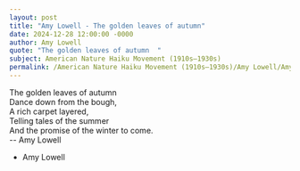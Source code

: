 ```yaml
---
layout: post
title: "Amy Lowell - The golden leaves of autumn"
date: 2024-12-28 12:00:00 -0000
author: Amy Lowell
quote: "The golden leaves of autumn  "
subject: American Nature Haiku Movement (1910s–1930s)
permalink: /American Nature Haiku Movement (1910s–1930s)/Amy Lowell/Amy Lowell - The golden leaves of autumn
---
```


The golden leaves of autumn  
Dance down from the bough,  
A rich carpet layered,  
Telling tales of the summer  
And the promise of the winter to come.  
-- Amy Lowell

- Amy Lowell
